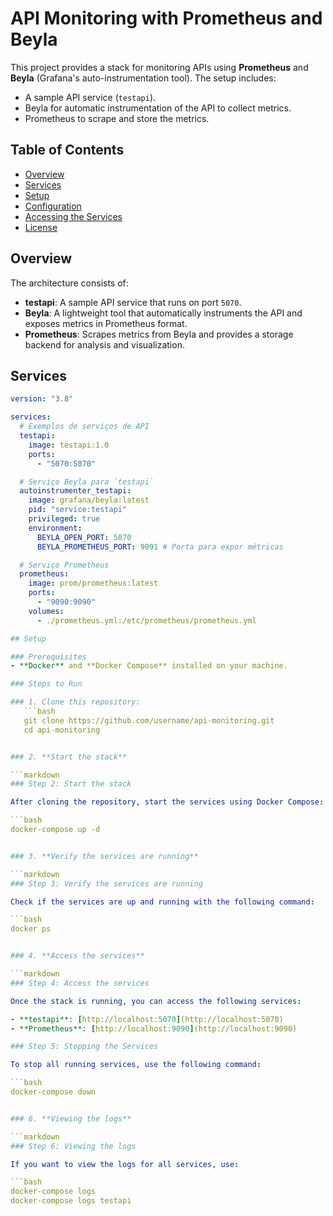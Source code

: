 # API Monitoring with Prometheus and Beyla

This project provides a stack for monitoring APIs using **Prometheus** and **Beyla** (Grafana's auto-instrumentation tool). The setup includes:

- A sample API service (`testapi`).
- Beyla for automatic instrumentation of the API to collect metrics.
- Prometheus to scrape and store the metrics.

## Table of Contents
- [Overview](#overview)
- [Services](#services)
- [Setup](#setup)
- [Configuration](#configuration)
- [Accessing the Services](#accessing-the-services)
- [License](#license)

## Overview

The architecture consists of:
- **testapi**: A sample API service that runs on port `5070`.
- **Beyla**: A lightweight tool that automatically instruments the API and exposes metrics in Prometheus format.
- **Prometheus**: Scrapes metrics from Beyla and provides a storage backend for analysis and visualization.

## Services

```yaml
version: "3.8"

services:
  # Exemplos de serviços de API
  testapi:
    image: testapi:1.0
    ports:
      - "5070:5070"

  # Serviço Beyla para `testapi`
  autoinstrumenter_testapi:
    image: grafana/beyla:latest
    pid: "service:testapi"
    privileged: true
    environment:
      BEYLA_OPEN_PORT: 5070
      BEYLA_PROMETHEUS_PORT: 9091 # Porta para expor métricas

  # Serviço Prometheus
  prometheus:
    image: prom/prometheus:latest
    ports:
      - "9090:9090"
    volumes:
      - ./prometheus.yml:/etc/prometheus/prometheus.yml

## Setup

### Prerequisites
- **Docker** and **Docker Compose** installed on your machine.

### Steps to Run

### 1. Clone this repository:
   ```bash
   git clone https://github.com/username/api-monitoring.git
   cd api-monitoring


### 2. **Start the stack**

```markdown
### Step 2: Start the stack

After cloning the repository, start the services using Docker Compose:

```bash
docker-compose up -d


### 3. **Verify the services are running**

```markdown
### Step 3: Verify the services are running

Check if the services are up and running with the following command:

```bash
docker ps


### 4. **Access the services**

```markdown
### Step 4: Access the services

Once the stack is running, you can access the following services:

- **testapi**: [http://localhost:5070](http://localhost:5070)
- **Prometheus**: [http://localhost:9090](http://localhost:9090)

### Step 5: Stopping the Services

To stop all running services, use the following command:

```bash
docker-compose down


### 6. **Viewing the logs**

```markdown
### Step 6: Viewing the logs

If you want to view the logs for all services, use:

```bash
docker-compose logs
docker-compose logs testapi



